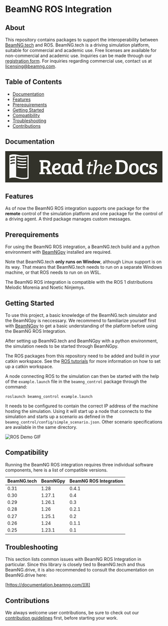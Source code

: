 # BeamNG ROS Integration

## About

This repository contains packages to support the interoperability between [BeamNG.tech](https://beamng.tech/) and ROS.
BeamNG.tech is a driving simulation platform, suitable for commercial and academic use.
Free licenses are available for non-commercial and academic use.
Inquiries can be made through our [registration form](https://register.beamng.tech/).
For inquiries regarding commercial use, contact us at <licensing@beamng.com>.
## Table of Contents


 - [Documentation](#docs)
 - [Features](#features) 
 - [Prerequirements](#prereqs)
 - [Getting Started](#getstart)
 - [Compatibility](#compatibility)
 - [Troubleshooting](#troubleshooting)
 - [Contributions](#contributions)
 
<a name="docs"></a>
## Documentation
[![](https://raw.githubusercontent.com/ChristianBirchler/sdc-scissor/main/docs/images/readthedocs.png)](https://beamngpy.readthedocs.io/en/latest/bngros.html)

## Features

As of now the BeamNG ROS integration supports one package for the **remote** control of the simulation platform and one package for the control of a driving agent. A third package manages custom messages.




<a name="prereqs"></a>

## Prerequirements

For using the BeamNG ROS integration, a BeamNG.tech build and a python environment with [BeamNGpy][1] installed are required.

Note that BeamNG.tech **only runs on Window**, although Linux support is on its way.
That means that BeamNG.tech needs to run on a separate Windows machine, or that ROS needs to run on on WSL.

The BeamNG ROS integration is compatible with the ROS 1 distributions Melodic Morenia and  Noetic Ninjemys.  

<a name="getstart"></a>

## Getting Started

To use this project, a basic knowledge of the BeamNG.tech simulator and the BeamNGpy is neccessary. We recommend to familiarize yourself first with [BeamNGpy][1] to get a basic understanding of the platform before using the BeamNG ROS Integration.

After setting up BeamNG.tech and BeamNGpy with a python environment, the simulation needs to be started through BeamNGpy.

The ROS packages from this repository need to be added and build in your catkin workspace.
See the [ROS tutorials](http://wiki.ros.org/ROS/Tutorials) for more information on how to set up a catkin workspace.

A node connecting ROS to the simulation can then be started with the help of the `example.launch` file in the `beamng_control` package through the command:

```shell
roslaunch beamng_control example.launch
```

It needs to be configured to contain the correct IP address of the machine hosting the simulation.
Using it will start up a node that connects to the simulation and starts up a scenario as defined in the `beamng_control/config/simple_scenario.json`.
Other scenario specifications are available in the same directory.

<img src="https://github.com/BeamNG/beamng-ros-integration/raw/master/media/ROS_demo_gif.gif" alt="ROS Demo GIF" width="700" />



## Compatibility  

Running the BeamNG ROS integration requires three individual software components, here is a list of compatible versions.

| BeamNG.tech | BeamNGpy | BeamNG ROS Integration |
|-------------|----------|------------------------|
| 0.31        |1.28      | 0.4.1                  |
| 0.30        |1.27.1    | 0.4                    |
| 0.29        |1.26.1    | 0.3                    |
| 0.28        |1.26      | 0.2.1                  |
| 0.27        |1.25.1    | 0.2                    |
| 0.26        |1.24      | 0.1.1                  |
| 0.25        |1.23.1    | 0.1                    |


## Troubleshooting

This section lists common issues with  BeamNG ROS Integration in particular. Since this
library is closely tied to BeamNG.tech and thus BeamNG.drive, it is also
recommended to consult the documentation on BeamNG.drive here:

[https://documentation.beamng.com/][8]


## Contributions

We always welcome user contributions, be sure to check out our [contribution guidelines][9] first, before starting your work.

[1]: https://github.com/BeamNG/BeamNGpy
[8]: https://documentation.beamng.com/
[9]: https://github.com/BeamNG/BeamNG-ROS-Integration/blob/master/contributing.md
